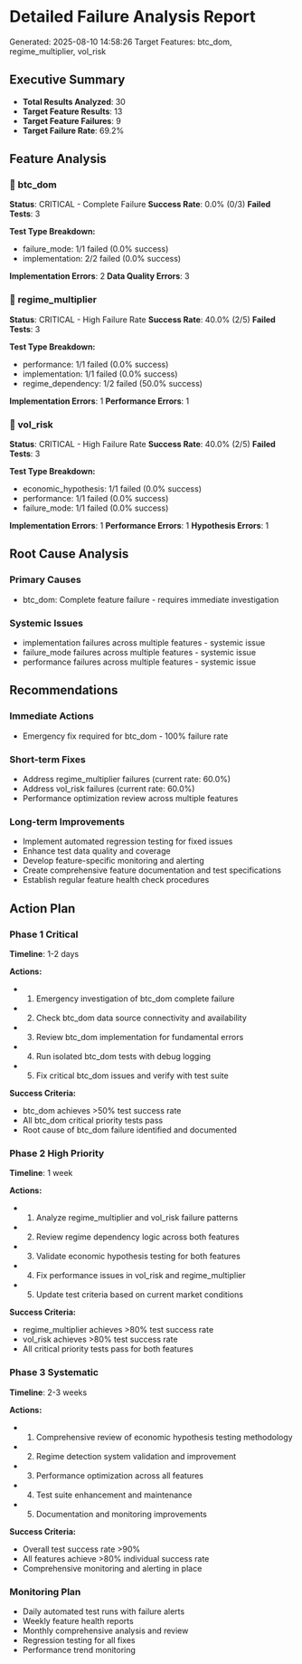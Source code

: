 # Detailed Failure Analysis Report
Generated: 2025-08-10 14:58:26
Target Features: btc_dom, regime_multiplier, vol_risk

## Executive Summary

- **Total Results Analyzed**: 30
- **Target Feature Results**: 13
- **Target Feature Failures**: 9
- **Target Failure Rate**: 69.2%

## Feature Analysis

### 🔴 btc_dom
**Status**: CRITICAL - Complete Failure
**Success Rate**: 0.0% (0/3)
**Failed Tests**: 3

**Test Type Breakdown:**
- failure_mode: 1/1 failed (0.0% success)
- implementation: 2/2 failed (0.0% success)

**Implementation Errors**: 2
**Data Quality Errors**: 3

### 🔴 regime_multiplier
**Status**: CRITICAL - High Failure Rate
**Success Rate**: 40.0% (2/5)
**Failed Tests**: 3

**Test Type Breakdown:**
- performance: 1/1 failed (0.0% success)
- implementation: 1/1 failed (0.0% success)
- regime_dependency: 1/2 failed (50.0% success)

**Implementation Errors**: 1
**Performance Errors**: 1

### 🔴 vol_risk
**Status**: CRITICAL - High Failure Rate
**Success Rate**: 40.0% (2/5)
**Failed Tests**: 3

**Test Type Breakdown:**
- economic_hypothesis: 1/1 failed (0.0% success)
- performance: 1/1 failed (0.0% success)
- failure_mode: 1/1 failed (0.0% success)

**Implementation Errors**: 1
**Performance Errors**: 1
**Hypothesis Errors**: 1

## Root Cause Analysis

### Primary Causes
- btc_dom: Complete feature failure - requires immediate investigation

### Systemic Issues
- implementation failures across multiple features - systemic issue
- failure_mode failures across multiple features - systemic issue
- performance failures across multiple features - systemic issue

## Recommendations

###  Immediate Actions
- Emergency fix required for btc_dom - 100% failure rate

### Short-term Fixes
- Address regime_multiplier failures (current rate: 60.0%)
- Address vol_risk failures (current rate: 60.0%)
- Performance optimization review across multiple features

###  Long-term Improvements
- Implement automated regression testing for fixed issues
- Enhance test data quality and coverage
- Develop feature-specific monitoring and alerting
- Create comprehensive feature documentation and test specifications
- Establish regular feature health check procedures

## Action Plan

### Phase 1 Critical
**Timeline**: 1-2 days

**Actions:**
- 1. Emergency investigation of btc_dom complete failure
- 2. Check btc_dom data source connectivity and availability
- 3. Review btc_dom implementation for fundamental errors
- 4. Run isolated btc_dom tests with debug logging
- 5. Fix critical btc_dom issues and verify with test suite

**Success Criteria:**
- btc_dom achieves >50% test success rate
- All btc_dom critical priority tests pass
- Root cause of btc_dom failure identified and documented

### Phase 2 High Priority
**Timeline**: 1 week

**Actions:**
- 1. Analyze regime_multiplier and vol_risk failure patterns
- 2. Review regime dependency logic across both features
- 3. Validate economic hypothesis testing for both features
- 4. Fix performance issues in vol_risk and regime_multiplier
- 5. Update test criteria based on current market conditions

**Success Criteria:**
- regime_multiplier achieves >80% test success rate
- vol_risk achieves >80% test success rate
- All critical priority tests pass for both features

### Phase 3 Systematic
**Timeline**: 2-3 weeks

**Actions:**
- 1. Comprehensive review of economic hypothesis testing methodology
- 2. Regime detection system validation and improvement
- 3. Performance optimization across all features
- 4. Test suite enhancement and maintenance
- 5. Documentation and monitoring improvements

**Success Criteria:**
- Overall test success rate >90%
- All features achieve >80% individual success rate
- Comprehensive monitoring and alerting in place

### Monitoring Plan

- Daily automated test runs with failure alerts
- Weekly feature health reports
- Monthly comprehensive analysis and review
- Regression testing for all fixes
- Performance trend monitoring
